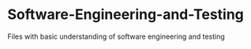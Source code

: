# Software-Engineering-and-Testing
Files with basic understanding of software engineering and testing 
